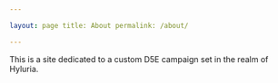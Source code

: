 ```yaml
---

layout: page title: About permalink: /about/

---
```


This is a site dedicated to a custom D5E campaign set in the realm of Hyluria.
